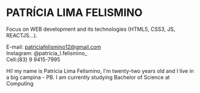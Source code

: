 # PATRÍCIA LIMA FELISMINO 

Focus on WEB development and its technologies (HTML5, CSS3, JS, REACTJS...).

 E-mail: patriciafelismino12@gmail.com     
 Instagram: @patricia_l.felismino_            
 Cell:(83) 9 9415-7995

Hi! my name is Patricia Lima Felismino, I'm twenty-two years old and I live in a big campina - PB. I am currently studying Bachelor of Science at Computing
